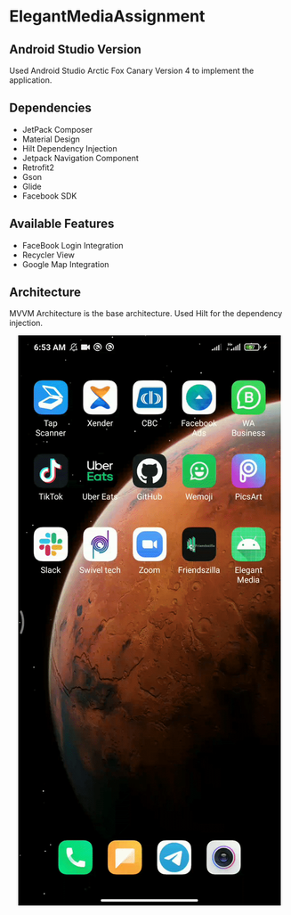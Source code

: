 # ElegantMediaAssignment

## Android Studio Version

Used Android Studio Arctic Fox Canary Version 4 to implement the application.

## Dependencies

- JetPack Composer
- Material Design
- Hilt Dependency Injection
- Jetpack Navigation Component
- Retrofit2
- Gson
- Glide
- Facebook SDK

## Available Features

- FaceBook Login Integration
- Recycler View
- Google Map Integration

## Architecture

MVVM Architecture is the base architecture. Used Hilt for the dependency injection. 

<p align="center">
  <img src="https://github.com/SanushRadalage/ElegantMediaAssignment/blob/main/demo/demo.gif">
</p>
